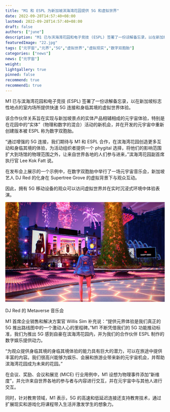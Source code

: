 ```yaml
---
title: "M1 和 ESPL 为新加坡滨海湾花园提供 5G 和虚拟世界"
date: 2022-09-28T14:57:40+08:00
lastmod: 2022-09-28T14:57:40+08:00
draft: false
authors: ["june"]
description: "M1 已与滨海湾花园和电子竞技 (ESPL) 签署了一份谅解备忘录，以在新加坡标志性地点的室内场所提供快速 5G 连接和身临其境的虚拟世界体验。"
featuredImage: "22.jpg"
tags: ["元宇宙","元界","5G","虚拟世界","虚拟现实","数字双胞胎"]
categories: ["news"]
news: ["元宇宙"]
weight: 
lightgallery: true
pinned: false
recommend: true
recommend1: true
---
```




M1 已与滨海湾花园和电子竞技 (ESPL) 签署了一份谅解备忘录，以在新加坡标志性地点的室内场所提供快速 5G 连接和身临其境的虚拟世界体验。

该合作伙伴关系旨在实现与新加坡景点的实体产品相辅相成的元宇宙体验，特别是在花园中的“实体”（物理和数字的混合）活动的新机会，并在开发的元宇宙中重新创建版本被 ESPL 称为数字双胞胎。

“通过增强的 5G 连接，我们期待与 M1 和 ESPL 合作，在滨海湾花园创造更多互动和身临其境的体验，为活动组织者提供一个 phygital 选择，将他们的影响范围扩大到场馆的物理范围之外，让来自世界各地的人们参与进来，”滨海湾花园副首席执行官 Lee Kok Fatt 说。

在发布会上展示的一个示例中，在数字双胞胎中举行了一场元宇宙音乐会，新加坡艺人 DJ Red 的化身在 Supertree Grove 的虚拟背景下与观众互动。

因此，拥有 5G 移动设备的观众可以访问虚拟世界并在实时沉浸式环境中体验表演。

![DJ Red 的 Metaverse 音乐会](21.jpg)

DJ Red 的 Metaverse 音乐会



M1 首席企业销售和解决方案官 Willis Sim 补充说：“提供元界体验是我们真正的 5G 推出路线图中的一个激动人心的里程碑。”M1 不断凭借我们的 5G 功能推动标准，我们为推出 5G 感到自豪在滨海湾花园内，并为我们的合作伙伴 ESPL 制作的数字娱乐提供动力。

“为观众提供身临其境的身临其境体验的能力具有巨大的潜力，可以在旅途中提供丰富的内容。我们很高兴能够为娱乐、会展和旅游业带来新的元宇宙机会，并帮助滨海湾花园成为未来的花园。”

在会议、奖励、会议和展览 (MICE) 行业用例中，M1 设想为物理事件添加“新维度”，并允许来自世界各地的参与者与内容进行交互，并在元宇宙中与其他人进行交互。

同时，针对教育领域，M1 表示，5G 的高速和低延迟连接还支持教育技术，通过扩展现实和游戏化将课程带入生活并激发学生的想象力。